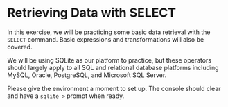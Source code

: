 # Retrieving Data with SELECT

In this exercise, we will be practicing some basic data retrieval with the `SELECT` command. Basic expressions and transformations will also be covered. 

We will be using SQLite as our platform to practice, but these operators should largely apply to all SQL and relational database platforms including MySQL, Oracle, PostgreSQL, and Microsoft SQL Server. 

Please give the environment a moment to set up. The console should clear and have a `sqlite >` prompt when ready. 
